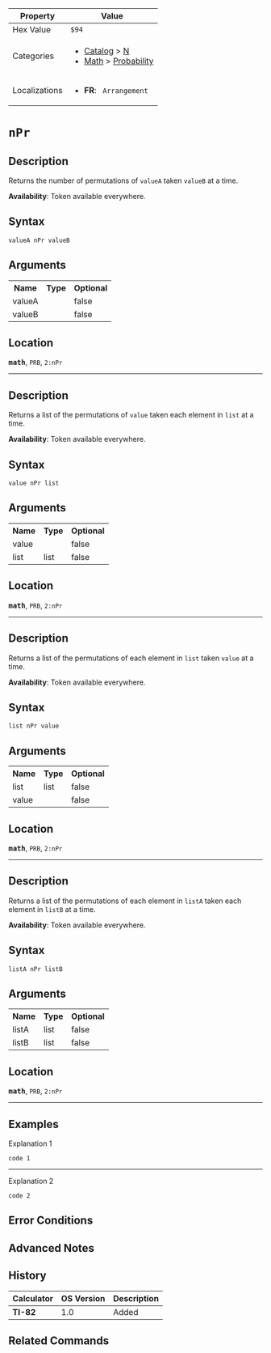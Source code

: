 | Property      | Value |
|---------------|-------|
| Hex Value     | `$94`|
| Categories    | <ul><li>[Catalog](<../categories/Catalog.md>) > [N](<../categories/Catalog.md#N>)</li><li>[Math](<../categories/Math.md>) > [Probability](<../categories/Math.md#Probability>)</li></ul> |
| Localizations | <ul><li><b>FR</b>: ` Arrangement`</li></ul> |

# ` nPr `

## Description
Returns the number of permutations of `valueA` taken `valueB` at a time.


<b>Availability</b>: Token available everywhere.

## Syntax
`valueA nPr valueB`

## Arguments
<table>
<tr><th>Name</th><th>Type</th><th>Optional</th></tr>

<tr><td>valueA</td><td></td><td>false</td></tr>

<tr><td>valueB</td><td></td><td>false</td></tr>

</table>

## Location
<tt><kbd><b>math</b></kbd></tt>, `PRB`, `2:nPr`
<hr>

## Description
Returns a list of the permutations of `value` taken each element in `list` at a time.


<b>Availability</b>: Token available everywhere.

## Syntax
`value nPr list`

## Arguments
<table>
<tr><th>Name</th><th>Type</th><th>Optional</th></tr>

<tr><td>value</td><td></td><td>false</td></tr>

<tr><td>list</td><td>list</td><td>false</td></tr>

</table>

## Location
<tt><kbd><b>math</b></kbd></tt>, `PRB`, `2:nPr`
<hr>

## Description
Returns a list of the permutations of each element in `list` taken `value` at a time.


<b>Availability</b>: Token available everywhere.

## Syntax
`list nPr value`

## Arguments
<table>
<tr><th>Name</th><th>Type</th><th>Optional</th></tr>

<tr><td>list</td><td>list</td><td>false</td></tr>

<tr><td>value</td><td></td><td>false</td></tr>

</table>

## Location
<tt><kbd><b>math</b></kbd></tt>, `PRB`, `2:nPr`
<hr>

## Description
Returns a list of the permutations of each element in `listA` taken each element in `listB` at a time.


<b>Availability</b>: Token available everywhere.

## Syntax
`listA nPr listB`

## Arguments
<table>
<tr><th>Name</th><th>Type</th><th>Optional</th></tr>

<tr><td>listA</td><td>list</td><td>false</td></tr>

<tr><td>listB</td><td>list</td><td>false</td></tr>

</table>

## Location
<tt><kbd><b>math</b></kbd></tt>, `PRB`, `2:nPr`
<hr>

## Examples

Explanation 1
```ti-basic
code 1
```
---
Explanation 2
```ti-basic
code 2
```

## Error Conditions


## Advanced Notes


## History
| Calculator | OS Version | Description |
|------------|------------|-------------|
| <b>TI-82</b> | 1.0 | Added

## Related Commands

    